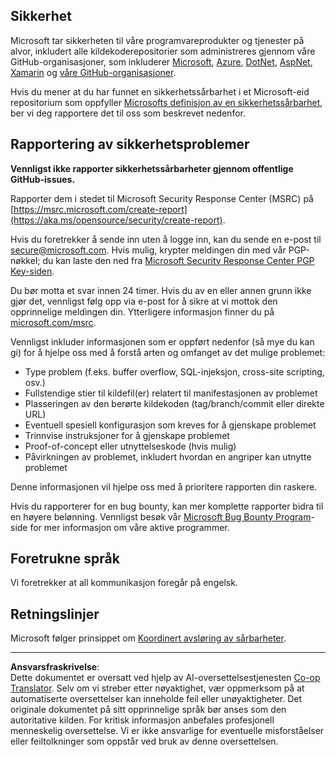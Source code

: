 <!--
CO_OP_TRANSLATOR_METADATA:
{
  "original_hash": "a583f49d359c7ebba61433e4dfcd05a9",
  "translation_date": "2025-08-28T15:02:01+00:00",
  "source_file": "SECURITY.md",
  "language_code": "no"
}
-->
## Sikkerhet

Microsoft tar sikkerheten til våre programvareprodukter og tjenester på alvor, inkludert alle kildekoderepositorier som administreres gjennom våre GitHub-organisasjoner, som inkluderer [Microsoft](https://github.com/Microsoft), [Azure](https://github.com/Azure), [DotNet](https://github.com/dotnet), [AspNet](https://github.com/aspnet), [Xamarin](https://github.com/xamarin) og [våre GitHub-organisasjoner](https://opensource.microsoft.com/).

Hvis du mener at du har funnet en sikkerhetssårbarhet i et Microsoft-eid repositorium som oppfyller [Microsofts definisjon av en sikkerhetssårbarhet](https://aka.ms/opensource/security/definition), ber vi deg rapportere det til oss som beskrevet nedenfor.

## Rapportering av sikkerhetsproblemer

**Vennligst ikke rapporter sikkerhetssårbarheter gjennom offentlige GitHub-issues.**

Rapporter dem i stedet til Microsoft Security Response Center (MSRC) på [https://msrc.microsoft.com/create-report](https://aka.ms/opensource/security/create-report).

Hvis du foretrekker å sende inn uten å logge inn, kan du sende en e-post til [secure@microsoft.com](mailto:secure@microsoft.com). Hvis mulig, krypter meldingen din med vår PGP-nøkkel; du kan laste den ned fra [Microsoft Security Response Center PGP Key-siden](https://aka.ms/opensource/security/pgpkey).

Du bør motta et svar innen 24 timer. Hvis du av en eller annen grunn ikke gjør det, vennligst følg opp via e-post for å sikre at vi mottok den opprinnelige meldingen din. Ytterligere informasjon finner du på [microsoft.com/msrc](https://aka.ms/opensource/security/msrc).

Vennligst inkluder informasjonen som er oppført nedenfor (så mye du kan gi) for å hjelpe oss med å forstå arten og omfanget av det mulige problemet:

  * Type problem (f.eks. buffer overflow, SQL-injeksjon, cross-site scripting, osv.)
  * Fullstendige stier til kildefil(er) relatert til manifestasjonen av problemet
  * Plasseringen av den berørte kildekoden (tag/branch/commit eller direkte URL)
  * Eventuell spesiell konfigurasjon som kreves for å gjenskape problemet
  * Trinnvise instruksjoner for å gjenskape problemet
  * Proof-of-concept eller utnyttelseskode (hvis mulig)
  * Påvirkningen av problemet, inkludert hvordan en angriper kan utnytte problemet

Denne informasjonen vil hjelpe oss med å prioritere rapporten din raskere.

Hvis du rapporterer for en bug bounty, kan mer komplette rapporter bidra til en høyere belønning. Vennligst besøk vår [Microsoft Bug Bounty Program](https://aka.ms/opensource/security/bounty)-side for mer informasjon om våre aktive programmer.

## Foretrukne språk

Vi foretrekker at all kommunikasjon foregår på engelsk.

## Retningslinjer

Microsoft følger prinsippet om [Koordinert avsløring av sårbarheter](https://aka.ms/opensource/security/cvd).

---

**Ansvarsfraskrivelse**:  
Dette dokumentet er oversatt ved hjelp av AI-oversettelsestjenesten [Co-op Translator](https://github.com/Azure/co-op-translator). Selv om vi streber etter nøyaktighet, vær oppmerksom på at automatiserte oversettelser kan inneholde feil eller unøyaktigheter. Det originale dokumentet på sitt opprinnelige språk bør anses som den autoritative kilden. For kritisk informasjon anbefales profesjonell menneskelig oversettelse. Vi er ikke ansvarlige for eventuelle misforståelser eller feiltolkninger som oppstår ved bruk av denne oversettelsen.